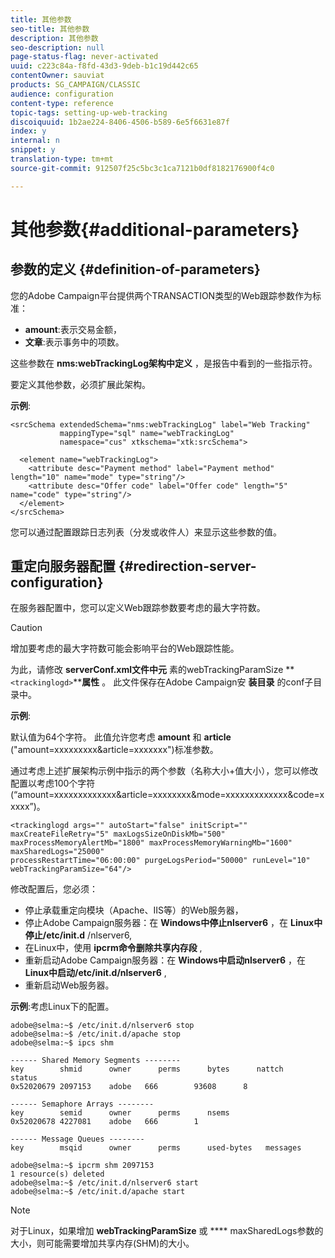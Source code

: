 ```yaml
---
title: 其他参数
seo-title: 其他参数
description: 其他参数
seo-description: null
page-status-flag: never-activated
uuid: c223c84a-f8fd-43d3-9deb-b1c19d442c65
contentOwner: sauviat
products: SG_CAMPAIGN/CLASSIC
audience: configuration
content-type: reference
topic-tags: setting-up-web-tracking
discoiquuid: 1b2ae224-8406-4506-b589-6e5f6631e87f
index: y
internal: n
snippet: y
translation-type: tm+mt
source-git-commit: 912507f25c5bc3c1ca7121b0df8182176900f4c0

---
```



# 其他参数{#additional-parameters}

## 参数的定义 {#definition-of-parameters}

您的Adobe Campaign平台提供两个TRANSACTION类型的Web跟踪参数作为标准：

* **amount**:表示交易金额，
* **文章**:表示事务中的项数。

这些参数在 **nms:webTrackingLog架构中定义** ，是报告中看到的一些指示符。

要定义其他参数，必须扩展此架构。

**示例**:

```
<srcSchema extendedSchema="nms:webTrackingLog" label="Web Tracking"
           mappingType="sql" name="webTrackingLog" 
           namespace="cus" xtkschema="xtk:srcSchema">

  <element name="webTrackingLog">
    <attribute desc="Payment method" label="Payment method" length="10" name="mode" type="string"/>
    <attribute desc="Offer code" label="Offer code" length="5" name="code" type="string"/>
  </element>
</srcSchema>
```

您可以通过配置跟踪日志列表（分发或收件人）来显示这些参数的值。

## 重定向服务器配置 {#redirection-server-configuration}

在服务器配置中，您可以定义Web跟踪参数要考虑的最大字符数。

>[!CAUTION]
>
>增加要考虑的最大字符数可能会影响平台的Web跟踪性能。

为此，请修改 **serverConf.xml文件中元** 素的webTrackingParamSize **`<trackinglogd>`****属性** 。 此文件保存在Adobe Campaign安 **装目录** 的conf子目录中。

**示例**:

默认值为64个字符。 此值允许您考虑 **amount** 和 **article** (&quot;amount=xxxxxxxxx&amp;article=xxxxxxx&quot;)标准参数。

通过考虑上述扩展架构示例中指示的两个参数（名称大小+值大小），您可以修改配置以考虑100个字符(“amount=xxxxxxxxxxxxx&amp;article=xxxxxxxx&amp;mode=xxxxxxxxxxxxx&amp;code=xxxxx”)。

```
<trackinglogd args="" autoStart="false" initScript="" maxCreateFileRetry="5" maxLogsSizeOnDiskMb="500"
maxProcessMemoryAlertMb="1800" maxProcessMemoryWarningMb="1600" maxSharedLogs="25000"
processRestartTime="06:00:00" purgeLogsPeriod="50000" runLevel="10"
webTrackingParamSize="64"/>
```

修改配置后，您必须：

* 停止承载重定向模块（Apache、IIS等）的Web服务器，
* 停止Adobe Campaign服务器：在 **Windows中停止nlserver6** ，在 **Linux中停止/etc/init.d** /nlserver6,
* 在Linux中，使用 **ipcrm命令删除共享内存段** ,
* 重新启动Adobe Campaign服务器：在 **Windows中启动nlserver6** ，在 **Linux中启动/etc/init.d/nlserver6** ,
* 重新启动Web服务器。

**示例**:考虑Linux下的配置。

```
adobe@selma:~$ /etc/init.d/nlserver6 stop
adobe@selma:~$ /etc/init.d/apache stop
adobe@selma:~$ ipcs shm

------ Shared Memory Segments --------
key        shmid      owner      perms      bytes      nattch     status      
0x52020679 2097153    adobe   666        93608      8                       

------ Semaphore Arrays --------
key        semid      owner      perms      nsems     
0x52020678 4227081    adobe   666        1         

------ Message Queues --------
key        msqid      owner      perms      used-bytes   messages    

adobe@selma:~$ ipcrm shm 2097153                             
1 resource(s) deleted
adobe@selma:~$ /etc/init.d/nlserver6 start
adobe@selma:~$ /etc/init.d/apache start
```

>[!NOTE]
>
>对于Linux，如果增加 **webTrackingParamSize** 或 **** maxSharedLogs参数的大小，则可能需要增加共享内存(SHM)的大小。

